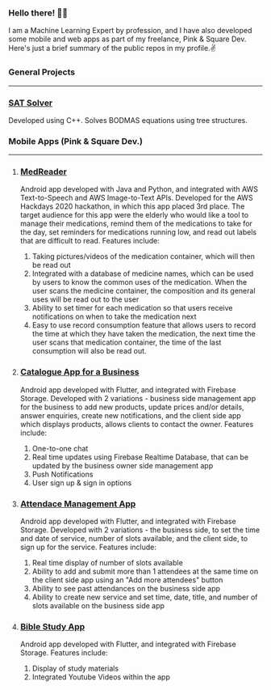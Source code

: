 ### Hello there! 🙋‍♀️
I am a Machine Learning Expert by profession, and I have also developed some mobile and web apps as part of my freelance, Pink & Square Dev. Here's just a brief summary of the public repos in my profile.✌

<h3>General Projects</h3>
<hr>
<section>
<h3><a href='https://github.com/VinithaRaj/sat-solver'>SAT Solver</a></h3>
Developed using C++. Solves BODMAS equations using tree structures.
</section>
<h3>Mobile Apps (Pink & Square Dev.)</h3>
<hr>
<ol>
<section>
  <li><h3><a href='https://github.com/VinithaRaj/AWSHackathon2020'>MedReader</a></h3></li>
  <p>Android app developed with Java and Python, and integrated with AWS Text-to-Speech and AWS Image-to-Text APIs. Developed for the AWS Hackdays 2020 hackathon, in which this app placed 3rd place. The target audience for this app were the elderly who would like a tool to manage their medications, remind them of the medications to take for the day, set reminders for medications running low, and read out labels that are difficult to read. Features include:
  <ol>
  <li>Taking pictures/videos of the medication container, which will then be read out</li>
  <li>Integrated with a database of medicine names, which can be used by users to know the common uses of the medication. When the user scans the medicine container, the composition and its general uses will be read out to the user</li>
  <li>Ability to set timer for each medication so that users receive notifications on when to take the medication next</li>
    <li>Easy to use record consumption feature that allows users to record the time at which they have taken the medication, the next time the user scans that medication container, the time of the last consumption will also be read out.</li>
 </ol>
  </p>
</section>

<section>
  <li><h3><a href='https://github.com/VinithaRaj/Snakes'>Catalogue App for a Business</a></h3></li>
  <p>Android app developed with Flutter, and integrated with Firebase Storage. Developed with 2 variations - business side management app for the business to add new products, update prices and/or details, answer enquiries, create new notifications, and the client side app which displays products, allows clients to contact the owner. Features include:
 
  <ol>
  <li>One-to-one chat</li>
  <li>Real time updates using Firebase Realtime Database, that can be updated by the business owner side management app</li>
  <li>Push Notifications</li>
  <li>User sign up & sign in options</li>
</ol>
  </p>
  
</section>
<section>
  <li><h3><a href = 'https://github.com/VinithaRaj/churchAttendance'>Attendace Management App</a></h3></li>
  <p>Android app developed with Flutter, and integrated with Firebase Storage. Developed with 2 variations - the business side, to set the time and date of service, number of slots available, and the client side, to sign up for the service. Features include:
  <ol>
  <li>Real time display of number of slots available</li>
  <li>Ability to add and submit more than 1 attendees at the same time on the client side app using an "Add more attendees" button</li>
  <li>Ability to see past attendances on the business side app</li>
  <li>Ability to create new service and set time, date, title, and number of slots available on the business side app</li>
  
</ol>
  </p>
  
</section>
<section>
  <li><h3><a href = 'https://github.com/VinithaRaj/TamilMethodistChurchMYF'>Bible Study App</a></h3></li>
  <p>Android app developed with Flutter, and integrated with Firebase Storage. Features include:
  <ol>
  <li>Display of study materials</li>
  <li>Integrated Youtube Videos within the app</li></li>
</ol>
  </p>
  
</section>

</ol>
<!--
**VinithaRaj/VinithaRaj** is a ✨ _special_ ✨ repository because its `README.md` (this file) appears on your GitHub profile.

Here are some ideas to get you started:

- 🔭 I’m currently working on ...
- 🌱 I’m currently learning ...
- 👯 I’m looking to collaborate on ...
- 🤔 I’m looking for help with ...
- 💬 Ask me about ...
- 📫 How to reach me: ...
- 😄 Pronouns: ...
- ⚡ Fun fact: ...
-->
